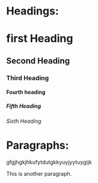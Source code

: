 # Headings:

# first Heading
## Second Heading
### Third Heading
#### Fourth heading
##### Fifth Heading
###### Sixth Heading

# Paragraphs:
gfgjhgkjhkufytdutgkkyuyjyytuygijk

This is another paragraph.
